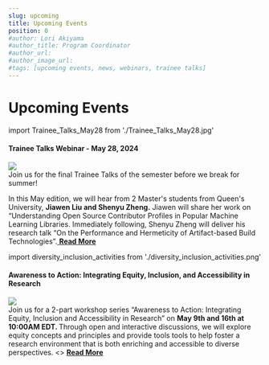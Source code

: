 ```yaml
---
slug: upcoming
title: Upcoming Events
position: 0
#author: Lori Akiyama
#author_title: Program Coordinator 
#author_url: 
#author_image_url: 
#tags: [upcoming events, news, webinars, trainee talks]
---
```

# Upcoming Events 
import Trainee_Talks_May28 from './Trainee_Talks_May28.jpg'

   
<div class="container2">
<h4>Trainee Talks Webinar - May 28, 2024</h4>
<div class="events "> 
<div class="manuel_cosentino_n_CMLApjfI_unsplash1">
<img src={Trainee_Talks_May28}/>
</div>
<div class="text">
Join us for the final Trainee Talks of the semester before we break for summer!  
 
In this May edition, we will hear from 2 Master's students from Queen's University, **Jiawen Liu and Shenyu Zheng.**
Jiawen will share her work on “Understanding Open Source Contributor Profiles in Popular Machine Learning Libraries.  Immediately following, Shenyu Zheng will deliver his research talk “On the Performance and Hermeticity of Artifact-based Build Technologies”.<a href="/blog/2022/09/21/upcoming/event/Trainee_Talks_Webinar_May28_2024"> <strong>Read More</strong></a>
</div>
</div>  </div> 






import diversity_inclusion_activities from './diversity_inclusion_activities.png'
 

<div class="container2">
<h4>Awareness to Action: Integrating Equity, Inclusion, and Accessibility in Research</h4>
<div class="events ">
<div class="manuel_cosentino_n_CMLApjfI_unsplash1">
<img src={diversity_inclusion_activities}/>
</div>
<div class="text">
Join us for a 2-part workshop series “Awareness to Action: Integrating Equity, Inclusion and Accessibility in Research” on <strong>May 9th and 16th at 10:00AM EDT. </strong>
Through open and interactive discussions, we will explore equity concepts and principles and provide tools tools to help foster a research environment that is both enriching and accessible to diverse perspectives.
<></>
<a href="/blog/2022/09/21/upcoming/event/Awareness_to_Action_Integrating_Equity_Inclusion_and_Accessibility_in_Research"> <strong>Read More</strong></a>
</div>
</div>  </div> 

 